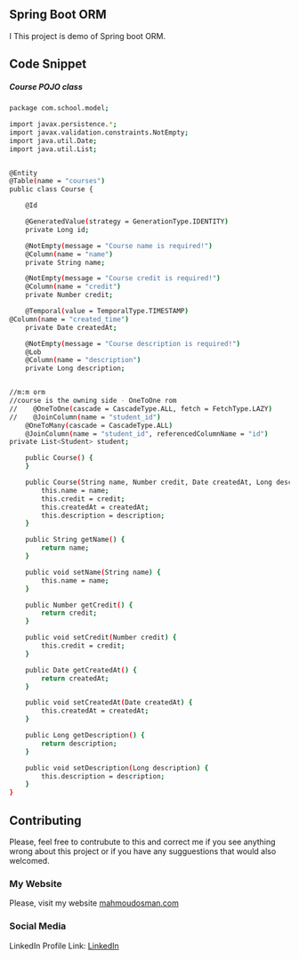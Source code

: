 ## Spring Boot ORM

I This project is demo of Spring boot ORM.
## Code Snippet

 ##### Course POJO class

```bash
package com.school.model;

import javax.persistence.*;
import javax.validation.constraints.NotEmpty;
import java.util.Date;
import java.util.List;


@Entity
@Table(name = "courses")
public class Course {

    @Id

    @GeneratedValue(strategy = GenerationType.IDENTITY)
    private Long id;

    @NotEmpty(message = "Course name is required!")
    @Column(name = "name")
    private String name;

    @NotEmpty(message = "Course credit is required!")
    @Column(name = "credit")
    private Number credit;

    @Temporal(value = TemporalType.TIMESTAMP)
@Column(name = "created_time")
    private Date createdAt;

    @NotEmpty(message = "Course description is required!")
    @Lob
    @Column(name = "description")
    private Long description;


//m:m orm
//course is the owning side - OneToOne rom
//    @OneToOne(cascade = CascadeType.ALL, fetch = FetchType.LAZY)
//    @JoinColumn(name = "student_id")
    @OneToMany(cascade = CascadeType.ALL)
    @JoinColumn(name = "student_id", referencedColumnName = "id")
private List<Student> student;

    public Course() {
    }

    public Course(String name, Number credit, Date createdAt, Long description) {
        this.name = name;
        this.credit = credit;
        this.createdAt = createdAt;
        this.description = description;
    }

    public String getName() {
        return name;
    }

    public void setName(String name) {
        this.name = name;
    }

    public Number getCredit() {
        return credit;
    }

    public void setCredit(Number credit) {
        this.credit = credit;
    }

    public Date getCreatedAt() {
        return createdAt;
    }

    public void setCreatedAt(Date createdAt) {
        this.createdAt = createdAt;
    }

    public Long getDescription() {
        return description;
    }

    public void setDescription(Long description) {
        this.description = description;
    }
}

```





## Contributing

Please, feel free to contrubute to this and correct me if you see anything wrong about this project or if you have any sugguestions that would also welcomed.

### My Website

Please, visit my website
[mahmoudosman.com](http://www.mahmoudosman.com/)


### Social Media

LinkedIn Profile Link: [LinkedIn](https://www.linkedin.com/in/mahmoudaoman/) 
